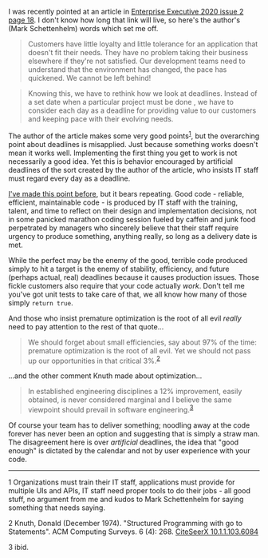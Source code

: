 I was recently pointed at an article in [Enterprise Executive 2020 issue 2 page 18](https://www.mydigitalpublication.com/publication/?i=657478&ver=html5&p=22).  I don't know how long that link will live, so here's the author's (Mark Schettenhelm) words which set me off.

 > Customers have little loyalty and little tolerance for an application that doesn't fit their needs.  They have no problem taking their business elsewhere if they're not satisfied.  Our development teams need to understand that the environment has changed, the pace has quickened.  We cannot be left behind!

 > Knowing this, we have to rethink how we look at deadlines.  Instead of a set date when a particular project must be done , we have to consider each day as a deadline for providing value to our customers and keeping pace with their evolving needs.

The author of the article makes some very good points<sup>[1](#f01)</sup>, but the overarching point about deadlines is misapplied.  Just because something works doesn't mean it works well. Implementing the first thing you get to work is not necessarily a good idea.  Yet this is behavior encouraged by artificial deadlines of the sort created by the author of the article, who insists IT staff must regard every day as a deadline.

[I've made this point before](https://github.com/cschneid-the-elder/rants/blob/master/why-software-sucks-000.md), but it bears repeating.  Good code - reliable, efficient, maintainable code - is produced by IT staff with the training, talent, and time to reflect on their design and implementation decisions, not in some panicked marathon coding session fueled by caffein and junk food perpetrated by managers who sincerely believe that their staff require urgency to produce something, anything really, so long as a delivery date is met.

While the perfect may be the enemy of the good, terrible code produced simply to hit a target is the enemy of stability, efficiency, and future (perhaps actual, real) deadlines because it causes production issues.  Those fickle customers also require that your code actually _work_.  Don't tell me you've got unit tests to take care of that, we all know how many of those simply `return true`.

And those who insist premature optimization is the root of all evil _really_ need to pay attention to the rest of that quote...

 > We should forget about small efficiencies, say about 97% of the time: premature optimization is the root of all evil. Yet we should not pass up our opportunities in that critical 3%.<sup>[2](#f02)</sup>

...and the other comment Knuth made about optimization...

 > In established engineering disciplines a 12% improvement, easily obtained, is never considered marginal and I believe the same viewpoint should prevail in software engineering.<sup>[3](#f03)</sup>

Of course your team has to deliver something; noodling away at the code forever has never been an option and suggesting that is simply a straw man.  The disagreement here is over _artificial_ deadlines, the idea that "good enough" is dictated by the calendar and not by user experience with your code.


____________________________
<a name="f01">1</a> Organizations must train their IT staff, applications must provide for multiple UIs and APIs, IT staff need proper tools to do their jobs - all good stuff, no argument from me and kudos to Mark Schettenhelm for saying something that needs saying.

<a name="f02">2</a> Knuth, Donald (December 1974). "Structured Programming with go to Statements". ACM Computing Surveys. 6 (4): 268. [CiteSeerX 10.1.1.103.6084](https://citeseerx.ist.psu.edu/viewdoc/summary?doi=10.1.1.103.6084)

<a name="f03">3</a> ibid.
